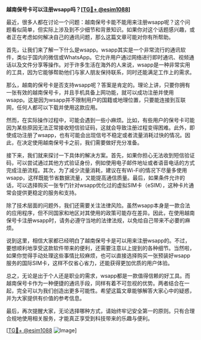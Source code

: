 **越南保号卡可以注册wsapp吗？[[TG💪+ @esim1088](https://t.me/s/esim1088)]**

最近，很多人都在讨论一个问题：越南保号卡能不能用来注册wsapp呢？这个问题看似简单，但实际上涉及到不少细节和背景知识。如果你对这个话题感兴趣，或者正在考虑如何解决自己的通讯问题，那么这篇文章可能对你有所帮助。

首先，让我们来了解一下什么是wsapp。wsapp其实是一个非常流行的通讯软件，类似于国内的微信或WhatsApp。它允许用户通过网络进行即时通讯、视频通话以及文件分享等操作。对于许多生活在海外的人来说，wsapp是一种非常实用的工具，因为它能够帮助他们与家人朋友保持联系，同时还能满足工作上的需求。

那么，越南的保号卡是否支持wsapp呢？答案是肯定的。理论上讲，只要你拥有一张有效的越南保号卡，并且手机具备上网功能，就可以成功注册并使用wsapp。这是因为wsapp并不限制用户的国籍或地理位置，只要能连接到互联网，任何人都可以下载并使用这款应用。

然而，在实际操作过程中，可能会遇到一些小麻烦。比如，有些用户的保号卡可能因为某些原因无法正常接收短信验证码，这就会导致注册过程变得困难。此外，即使成功注册了wsapp，也有可能会出现信号不稳定或者流量消耗过快的情况。因此，在决定使用越南保号卡之前，我们需要做好充分准备。

接下来，我们就来探讨一下具体的解决方案。首先，如果你担心无法收到短信验证码，可以尝试通过其他方式验证身份，例如使用电子邮件地址或者语音电话的方式完成注册流程。其次，为了减少流量消耗，建议在有Wi-Fi的情况下尽量多使用wsapp，这样既能节省数据流量，又能提高通信质量。最后，如果条件允许的话，可以选择购买一张专门针对wsapp优化过的虚拟SIM卡（eSIM），这种卡片通常会提供更稳定的服务和支持。

除了技术层面的问题外，我们还需要关注法律风险。虽然wsapp本身是一款合法的应用程序，但不同国家和地区对其使用的政策可能存在差异。因此，在使用越南保号卡注册wsapp时，请务必遵守当地的法律法规，以免给自己带来不必要的麻烦。

说到这里，相信大家都已经明白了越南保号卡是可以用来注册wsapp的。不过，要想顺利地享受这款软件带来的便利，还需要注意以上提到的各种细节。当然啦，如果你觉得手动处理这些事情比较麻烦，也可以直接选择购买一张预装好wsapp服务的国际SIM卡，这样不仅省心省力，还能获得更加优质的用户体验。

总之，无论是出于个人还是职业的需求，wsapp都是一款值得信赖的好工具。而越南保号卡作为一种便捷的通讯手段，同样有着不可忽视的优势。两者结合在一起，完全可以为我们创造出更多可能性。希望这篇文章能够解答大家心中的疑惑，并为大家提供有价值的参考信息。

最后，再次提醒大家，无论选择哪种方式，请始终牢记安全第一的原则。只有合理合规地使用相关服务，才能真正享受到科技带来的乐趣与便利。

[[TG💪+ @esim1088](https://t.me/s/esim1088) ![Image](https://i.postimg.cc/4NQfJmqS/Snipaste-2025-05-13-00-14-12.png)]